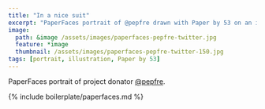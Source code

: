 ```yaml
---
title: "In a nice suit"
excerpt: "PaperFaces portrait of @pepfre drawn with Paper by 53 on an iPad."
image: 
  path: &image /assets/images/paperfaces-pepfre-twitter.jpg 
  feature: *image
  thumbnail: /assets/images/paperfaces-pepfre-twitter-150.jpg
tags: [portrait, illustration, Paper by 53]
---
```


PaperFaces portrait of project donator [@pepfre](https://twitter.com/pepfre).

{% include boilerplate/paperfaces.md %}
